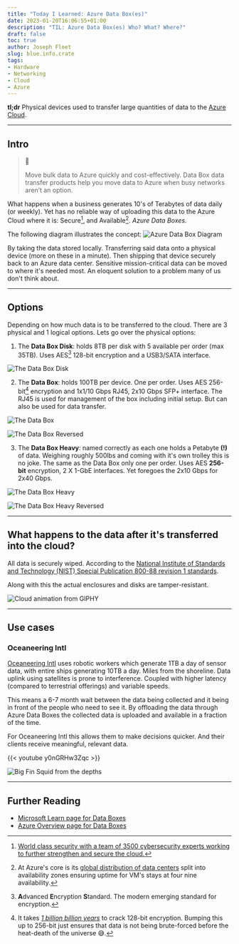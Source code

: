 ```yaml
---
title: "Today I Learned: Azure Data Box(es)"
date: 2023-01-20T16:06:55+01:00
description: "TIL: Azure Data Box(es) Who? What? Where?"
draft: false
toc: true
author: Joseph Fleet
slug: blue.info.crate
tags:
- Hardware
- Networking
- Cloud
- Azure
---
```


**tl;dr** Physical devices used to transfer large quantities of data to the [Azure Cloud](https://azure.microsoft.com/en-gb).

---

## Intro

> 📖
>
> Move bulk data to Azure quickly and cost-effectively. Data Box data transfer products help you move data to Azure when busy networks aren’t an option.

What happens when a business generates 10's of Terabytes of data daily (or weekly). Yet has no reliable way of uploading this data to the Azure Cloud where it is: Secure[^1], and Available[^2].
*Azure Data Boxes.*

The following diagram illustrates the concept:
![Azure Data Box Diagram](https://cdn-dynmedia-1.microsoft.com/is/image/microsoftcorp/databox_diagram?resMode=sharp2&op_usm=1.5,0.65,15,0&wid=1920&qlt=100&fit=constrain)

By taking the data stored locally. Transferring said data onto a physical device (more on these in a minute). Then shipping that device securely back to an Azure data center. Sensitive mission-critical data can be moved to where it's needed most.
An eloquent solution to a problem many of us don't think about.

---

## Options

Depending on how much data is to be transferred to the cloud. There are 3 physical and 1 logical options. Lets go over the physical options:

1. The **Data Box Disk**: holds 8TB per disk with 5 available per order (max 35TB). Uses AES[^3] 128-bit encryption and a USB3/SATA interface.

![The Data Box Disk](https://cdn-dynmedia-1.microsoft.com/is/image/microsoftcorp/databox-disk "gif")

2. The **Data Box**: holds 100TB per device. One per order.
Uses AES 256-bit[^4] encryption and 1x1/10 Gbps RJ45, 2x10 Gbps SFP+ interface. The RJ45 is used for management of the box including initial setup. But can also be used for data transfer.

![The Data Box](https://cdn-dynmedia-1.microsoft.com/is/image/microsoftcorp/databox1 "gif")

![The Data Box Reversed](https://learn.microsoft.com/en-us/azure/databox/media/data-box-overview/data-box-combined.png)

3. The **Data Box Heavy**: named correctly as each one holds a Petabyte **(!)** of data. Weighing roughly 500lbs and coming with it's own trolley this is no joke. The same as the Data Box only one per order. Uses AES **256-bit** encryption, 2 X 1-GbE interfaces. Yet foregoes the 2x10 Gbps for 2x40 Gbps.

![The Data Box Heavy](https://cdn-dynmedia-1.microsoft.com/is/image/microsoftcorp/data-box-heavy "gif")

![The Data Box Heavy Reversed](https://learn.microsoft.com/en-us/azure/databox/media/data-box-heavy-quickstart-portal/data-box-heavy-ports-cabled.png)

---

## What happens to the data after it's transferred into the cloud?
All data is securely wiped. According to the [National Institute of Standards and Technology (NIST) Special Publication 800-88 revision 1 standards](https://nvlpubs.nist.gov/nistpubs/specialpublications/nist.sp.800-88r1.pdf).

Along with this the actual enclosures and disks are tamper-resistant.

![Cloud animation from GIPHY](/img/cloud.webp "gif")

---

## Use cases
### Oceaneering Intl

[Oceaneering Intl](https://www.oceaneering.com/) uses robotic workers which generate 1TB a day of sensor data, with entire ships generating 10TB a day.
Miles from the shoreline. Data uplink using satellites is prone to interference. 
Coupled with higher latency (compared to terrestrial offerings) and variable speeds.

This means a 6-7 month wait between the data being collected and it being in front of the people who need to see it. By offloading the data through Azure Data Boxes the collected data is uploaded and available in a fraction of the time.

For Oceaneering Intl this allows them to make decisions quicker. And their clients receive meaningful, relevant data.

{{< youtube y0nGRHw3Zqc >}}

![Big Fin Squid from the depths](/img/bigfin.webp "gif")

---
## Further Reading
- [Microsoft Learn page for Data Boxes](https://learn.microsoft.com/en-us/azure/databox/)
- [Azure Overview page for Data Boxes](https://azure.microsoft.com/en-gb/products/databox/data/#overview)

[^1]: [World class security with a team of 3500 cybersecurity experts working to further strengthen and secure the cloud.](https://azure.microsoft.com/en-gb/explore/security/)
[^2]: At Azure's core is its [global distribution of data centers](https://i2.wp.com/www.lineal.co.uk/wp-content/uploads/2017/09/azure-datacentre-map.png) split into availability zones ensuring uptime for VM's stays at four nine availability.
[^3]: **A**dvanced **E**ncryption **S**tandard. The modern emerging standard for encryption.
[^4]: It takes [*1 billion billion years*](https://www.eetimes.com/how-secure-is-aes-against-brute-force-attacks/#:~:text=So%2C%20how%20long%20does%20it%20take%20to%20crack%20128%2Dbit%20encryption%3F%201%20billion%20billion%20years.) to crack 128-bit encryption. Bumping this up to 256-bit just ensures that data is not being brute-forced before the heat-death of the universe 😅.